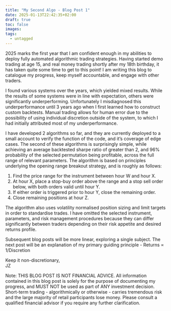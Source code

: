 ```yaml
---
title: "My Second Algo - Blog Post 1"
date: 2025-01-13T22:42:35+02:00
draft: true
toc: false
images:
tags:
  - untagged
---
```




2025 marks the first year that I am confident enough in my abilities to deploy fully automated algorithmic trading strategies. Having started demo trading at age 15, and real money trading shortly after my 18th birthday, it has taken quite some time to get to this point! I am writing this blog to catalogue my progress, keep myself accountable, and engage with other traders.

I found various systems over the years, which yielded mixed results. While the results of some systems were in line with expectation, others were significantly underperforming. Unfortunately I misdiagnosed this underperformance until 3 years ago when I first learned how to construct custom backtests. Manual trading allows for human error due to the possibility of using individual discretion outside of the system, to which I had initially attributed most of my underperformance.

I have developed 2 algorithms so far, and they are currently deployed to a small account to verify the function of the code, and it’s coverage of edge cases. The second of these algorithms is surprisingly simple, while achieving an average backtested sharpe ratio of greater than 2, and 96% probability of the selected permutation being profitable, across the full range of relevant parameters. The algorithm is based on principles underlying the opening range breakout strategy, and is roughly as follows:

1) Find the price range for the instrument between hour W and hour X.
2) At hour X, place a stop-buy order above the range and a stop sell order below, with both orders valid until hour Y.
3) If either order is triggered prior to hour Y, close the remaining order.
4) Close remaining positions at hour Z.

The algorithm also uses volatility normalised position sizing and limit targets in order to standardise trades. I have omitted the selected instrument, parameters, and risk management procedures because they can differ significantly between traders depending on their risk appetite and desired returns profile.

Subsequent blog posts will be more linear, exploring a single subject. The next post will be an explanation of my primary guiding principle - Returns ∝ 1/Discretion

Keep it non-discretionary,  
JZ

Note: THIS BLOG POST IS NOT FINANCIAL ADVICE. All information contained in this blog post is solely for the purpose of documenting my progress, and MUST NOT be used as part of ANY investment decision. Short-term trading - algorithmically or otherwise - carries tremendous risk and the large majority of retail participants lose money. Please consult a qualified financial advisor if you require any further clarification.

